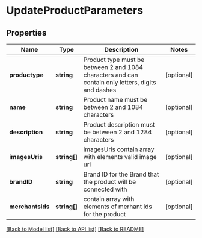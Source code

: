# UpdateProductParameters

## Properties
Name | Type | Description | Notes
------------ | ------------- | ------------- | -------------
**productype** | **string** | Product type must be between 2 and 1084 characters and can contain only letters, digits and dashes | [optional] 
**name** | **string** | Product name must be between 2 and 1084 characters | [optional] 
**description** | **string** | Product description must be between 2 and 1284 characters | [optional] 
**imagesUris** | **string[]** | imagesUris contain array with elements valid image url | [optional] 
**brandID** | **string** | Brand ID for the Brand that the product will be connected with | [optional] 
**merchantsids** | **string[]** | contain array with elements of merhant ids for the product | [optional] 

[[Back to Model list]](../README.md#documentation-for-models) [[Back to API list]](../README.md#documentation-for-api-endpoints) [[Back to README]](../README.md)



